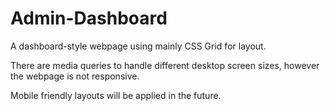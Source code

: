 # Admin-Dashboard

A dashboard-style webpage using mainly CSS Grid for layout.

There are media queries to handle different desktop screen sizes, however the webpage is not responsive.

Mobile friendly layouts will be applied in the future. 